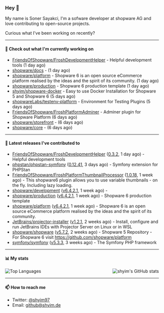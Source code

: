 ### Hey 👋

My name is Soner Sayakci, I'm a sofware developer at shopware AG and love contributing to open-source projects.

Curious what I've been working on recently?

---

#### 👷 Check out what I'm currently working on

- [FriendsOfShopware/FroshDevelopmentHelper](https://github.com/FriendsOfShopware/FroshDevelopmentHelper) - Helpful development tools (1 day ago)
- [shopware/docs](https://github.com/shopware/docs) -  (1 day ago)
- [shopware/platform](https://github.com/shopware/platform) - Shopware 6 is an open source eCommerce platform realised by the ideas and the spirit of its community. (1 day ago)
- [shopware/production](https://github.com/shopware/production) - Shopware 6 production template (1 day ago)
- [shyim/shopware-docker](https://github.com/shyim/shopware-docker) - Easy to use Docker Installation for Shopware 5 and Shopware 6 (5 days ago)
- [shopwareLabs/testenv-platform](https://github.com/shopwareLabs/testenv-platform) - Environment for Testing Plugins (5 days ago)
- [FriendsOfShopware/FroshPlatformAdminer](https://github.com/FriendsOfShopware/FroshPlatformAdminer) - Adminer plugin for Shopware Platform (6 days ago)
- [shopware/storefront](https://github.com/shopware/storefront) -  (6 days ago)
- [shopware/core](https://github.com/shopware/core) -  (6 days ago)

---

#### 🔭 Latest releases I've contributed to

- [FriendsOfShopware/FroshDevelopmentHelper](https://github.com/FriendsOfShopware/FroshDevelopmentHelper) ([0.3.2](https://github.com/FriendsOfShopware/FroshDevelopmentHelper/releases/tag/0.3.2), 1 day ago) - Helpful development tools
- [phpstan/phpstan-symfony](https://github.com/phpstan/phpstan-symfony) ([0.12.41](https://github.com/phpstan/phpstan-symfony/releases/tag/0.12.41), 3 days ago) - Symfony extension for PHPStan
- [FriendsOfShopware/FroshPlatformThumbnailProcessor](https://github.com/FriendsOfShopware/FroshPlatformThumbnailProcessor) ([1.0.18](https://github.com/FriendsOfShopware/FroshPlatformThumbnailProcessor/releases/tag/1.0.18), 1 week ago) - This shopware6 plugin allows you to use variable thumbnails - on the fly. Including lazy loading.
- [shopware/development](https://github.com/shopware/development) ([v6.4.2.1](https://github.com/shopware/development/releases/tag/v6.4.2.1), 1 week ago) - 
- [shopware/production](https://github.com/shopware/production) ([v6.4.2.1](https://github.com/shopware/production/releases/tag/v6.4.2.1), 1 week ago) - Shopware 6 production template
- [shopware/platform](https://github.com/shopware/platform) ([v6.4.2.1](https://github.com/shopware/platform/releases/tag/v6.4.2.1), 1 week ago) - Shopware 6 is an open source eCommerce platform realised by the ideas and the spirit of its community.
- [JetBrains/projector-installer](https://github.com/JetBrains/projector-installer) ([v1.2.1](https://github.com/JetBrains/projector-installer/releases/tag/v1.2.1), 2 weeks ago) - Install, configure and run JetBrains IDEs with Projector Server on Linux or in WSL
- [shopware/shopware](https://github.com/shopware/shopware) ([v5.7.2](https://github.com/shopware/shopware/releases/tag/v5.7.2), 2 weeks ago) - Shopware 5 Repository - For Shopware 6 visit https://github.com/shopware/platform
- [symfony/symfony](https://github.com/symfony/symfony) ([v5.3.3](https://github.com/symfony/symfony/releases/tag/v5.3.3), 3 weeks ago) - The Symfony PHP framework

---

#### 📊 My stats

<img align="right" alt="shyim's GitHub stats" src="https://github-readme-stats.vercel.app/api?username=shyim&count_private=1&show_icons=true&" />

![Top Languages](https://github-readme-stats.vercel.app/api/top-langs/?username=shyim)

---

#### 📫 How to reach me

- Twitter: [@shyim97](https://twitter.com/shyim97)
- Email: [github@shyim.de](mailto://github@shyim.de)
